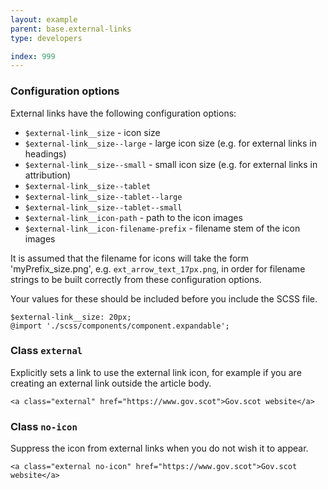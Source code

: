 ```yaml
---
layout: example
parent: base.external-links
type: developers

index: 999
---
```


### Configuration options

External links have the following configuration options:

* `$external-link__size` - icon size
* `$external-link__size--large` - large icon size (e.g. for external links in headings)
* `$external-link__size--small` - small icon size (e.g. for external links in attribution)
* `$external-link__size--tablet`
* `$external-link__size--tablet--large`
* `$external-link__size--tablet--small`
* `$external-link__icon-path` - path to the icon images
* `$external-link__icon-filename-prefix` - filename stem of the icon images

It is assumed that the filename for icons will take the form 'myPrefix_size.png', e.g. `ext_arrow_text_17px.png`, in order for filename strings to be built correctly from these configuration options.

Your values for these should be included before you include the SCSS file.

    $external-link__size: 20px;
    @import './scss/components/component.expandable';

### Class `external`

Explicitly sets a link to use the external link icon, for example if you are creating an external link outside the article body.

    <a class="external" href="https://www.gov.scot">Gov.scot website</a>

### Class `no-icon`

Suppress the icon from external links when you do not wish it to appear.

    <a class="external no-icon" href="https://www.gov.scot">Gov.scot website</a>
